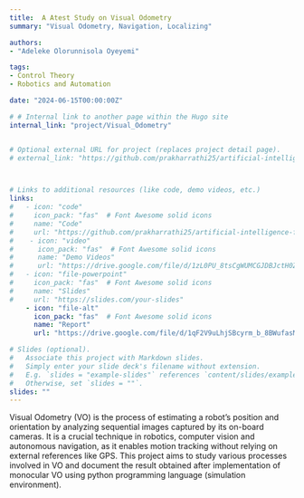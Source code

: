 ```yaml
---
title:  A Atest Study on Visual Odometry
summary: "Visual Odometry, Navigation, Localizing"

authors: 
- "Adeleke Olorunnisola Oyeyemi"

tags:
- Control Theory
- Robotics and Automation

date: "2024-06-15T00:00:00Z"

# # Internal link to another page within the Hugo site
internal_link: "project/Visual_Odometry"


# Optional external URL for project (replaces project detail page).
# external_link: "https://github.com/prakharrathi25/artificial-intelligence-for-trading"



# Links to additional resources (like code, demo videos, etc.)
links:
#   - icon: "code"
#     icon_pack: "fas"  # Font Awesome solid icons
#     name: "Code"
#     url: "https://github.com/prakharrathi25/artificial-intelligence-for-trading"
#    - icon: "video"
#      icon_pack: "fas"  # Font Awesome solid icons
#      name: "Demo Videos"
#      url: "https://drive.google.com/file/d/1zL0PU_8tsCgWUMCGJDBJctH0ZzCXCyD-/view?usp=sharing"
#   - icon: "file-powerpoint"
#     icon_pack: "fas"  # Font Awesome solid icons
#     name: "Slides"
#     url: "https://slides.com/your-slides"
    - icon: "file-alt"
      icon_pack: "fas"  # Font Awesome solid icons
      name: "Report"
      url: "https://drive.google.com/file/d/1qF2V9uLhjSBcyrm_b_8BWufasMi3LeXO/view?usp=sharing"

# Slides (optional).
#   Associate this project with Markdown slides.
#   Simply enter your slide deck's filename without extension.
#   E.g. `slides = "example-slides"` references `content/slides/example-slides.md`.
#   Otherwise, set `slides = ""`.
slides: ""
---
```


Visual Odometry (VO) is the process of estimating a robot’s position and orientation by analyzing sequential images captured by its on-board cameras. It is a crucial technique in robotics, computer vision and autonomous navigation, as it enables motion tracking without relying on external references like GPS. This project aims to study various processes involved in VO and document the result obtained after implementation of monocular VO using python programming language (simulation environment).